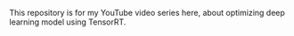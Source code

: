 This repository is for my YouTube video series here, about optimizing deep learning model using TensorRT.
